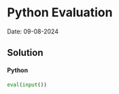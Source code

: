 
# Python Evaluation

Date: 09-08-2024

## Solution
#### Python
```python
eval(input())
```
        